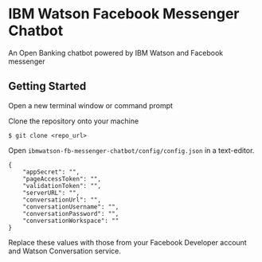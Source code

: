 # IBM Watson Facebook Messenger Chatbot
An Open Banking chatbot powered by IBM Watson and Facebook messenger

## Getting Started

Open a new terminal window or command prompt

Clone the repository onto your machine

`$ git clone <repo_url>`

Open `ibmwatson-fb-messenger-chatbot/config/config.json` in a text-editor.

    {
        "appSecret": "",
        "pageAccessToken": "",
        "validationToken": "",
        "serverURL": "",
        "conversationUrl": "",
        "conversationUsername": "",
        "conversationPassword": "",
        "conversationWorkspace": ""
    }

Replace these values with those from your Facebook Developer account
and Watson Conversation service.
